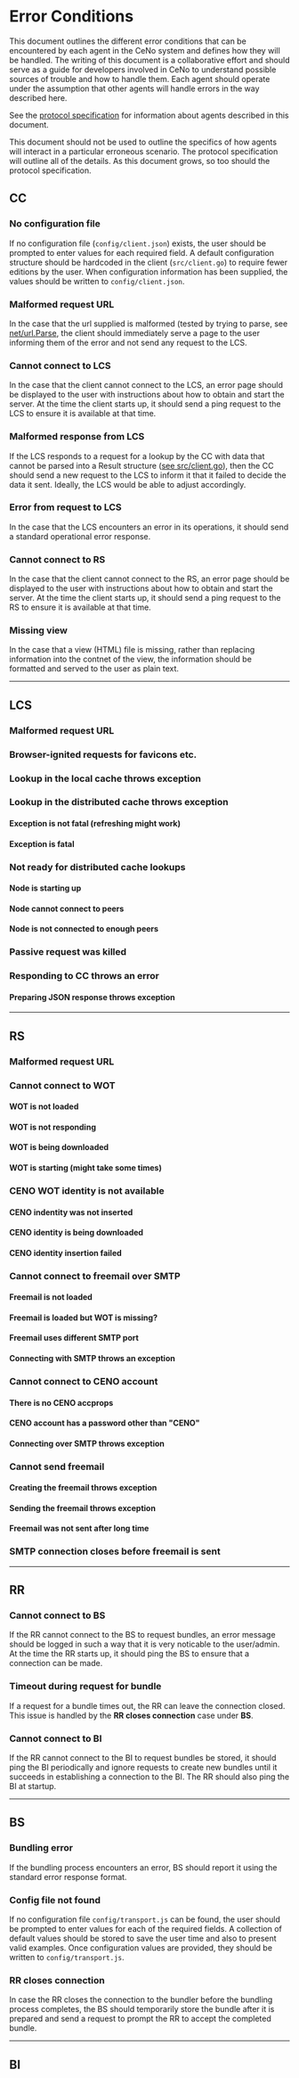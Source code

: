 # Error Conditions

This document outlines the different error conditions that can be encountered by each agent
in the CeNo system and defines how they will be handled.  The writing of this document is a 
collaborative effort and should serve as a guide for developers involved in CeNo to understand
possible sources of trouble and how to handle them.  Each agent should operate under the
assumption that other agents will handle errors in the way described here.

See the [protocol specification](https://github.com/equalitie/ceno/blob/master/ceno-node/doc/CeNoProtocol.md)
for information about agents described in this document.

This document should not be used to outline the specifics of how agents will interact in a
particular erroneous scenario.  The protocol specification will outline all of the details.  As this
document grows, so too should the protocol specification.

## CC

### No configuration file

If no configuration file (`config/client.json`) exists, the user should be prompted to enter
values for each required field.  A default configuration structure should be hardcoded in the
client (`src/client.go`) to require fewer editions by the user.  When configuration information
has been supplied, the values should be written to `config/client.json`.

### Malformed request URL

In the case that the url supplied is malformed (tested by trying to parse, see
[net/url.Parse](https://golang.org/pkg/net/url/#Parse),
the client should immediately serve a page to the user informing them of the error and not
send any request to the LCS.

### Cannot connect to LCS

In the case that the client cannot connect to the LCS, an error page should be displayed to the
user with instructions about how to obtain and start the server.  At the time the client starts up,
it should send a ping request to the LCS to ensure it is available at that time.

### Malformed response from LCS

If the LCS responds to a request for a lookup by the CC with data that cannot be parsed into
a Result structure
([see src/client.go](https://github.com/equalitie/ceno/blob/master/ceno-node/src/client.go)),
then the CC should send a new request to the LCS to inform it that it failed to decide the data
it sent.  Ideally, the LCS would be able to adjust accordingly.


### Error from request to LCS

In the case that the LCS encounters an error in its operations, it should send a standard 
operational error response.

### Cannot connect to RS

In the case that the client cannot connect to the RS, an error page should be displayed to the
user with instructions about how to obtain and start the server.  At the time the client starts up,
it should send a ping request to the RS to ensure it is available at that time.

### Missing view

In the case that a view (HTML) file is missing, rather than replacing information into the contnet
of the view, the information should be formatted and served to the user as plain text.

-----

## LCS

### Malformed request URL

### Browser-ignited requests for favicons etc.

### Lookup in the local cache throws exception

### Lookup in the distributed cache throws exception
#### Exception is not fatal (refreshing might work)
#### Exception is fatal

### Not ready for distributed cache lookups
#### Node is starting up
#### Node cannot connect to peers
#### Node is not connected to enough peers

### Passive request was killed

### Responding to CC throws an error
#### Preparing JSON response throws exception

-----

## RS

### Malformed request URL

### Cannot connect to WOT
#### WOT is not loaded
#### WOT is not responding
#### WOT is being downloaded
#### WOT is starting (might take some times)

### CENO WOT identity is not available
#### CENO indentity was not inserted
#### CENO identity is being downloaded
#### CENO identity insertion failed

### Cannot connect to freemail over SMTP
#### Freemail is not loaded
#### Freemail is loaded but WOT is missing?
#### Freemail uses different SMTP port
#### Connecting with SMTP throws an exception

### Cannot connect to CENO account
#### There is no CENO accprops
#### CENO account has a password other than "CENO"
#### Connecting over SMTP throws exception

### Cannot send freemail
#### Creating the freemail throws exception
#### Sending the freemail throws exception
#### Freemail was not sent after long time

### SMTP connection closes before freemail is sent

-----

## RR

### Cannot connect to BS

If the RR cannot connect to the BS to request bundles, an error message should be
logged in such a way that it is very noticable to the user/admin.  At the time the RR
starts up, it should ping the BS to ensure that a connection can be made.

### Timeout during request for bundle

If a request for a bundle times out, the RR can leave the connection closed. This issue
is handled by the **RR closes connection** case under **BS**.

### Cannot connect to BI

If the RR cannot connect to the BI to request bundles be stored, it should ping the BI
periodically and ignore requests to create new bundles until it succeeds in establishing
a connection to the BI.  The RR should also ping the BI at startup.

-----

## BS

### Bundling error

If the bundling process encounters an error, BS should report it using the
standard error response format.

### Config file not found

If no configuration file `config/transport.js` can be found, the user should be prompted to
enter values for each of the required fields.  A collection of default values should be stored
to save the user time and also to present valid examples.  Once configuration values are
provided, they should be written to `config/transport.js`.

### RR closes connection

In case the RR closes the connection to the bundler before the bundling process completes,
the BS should temporarily store the bundle after it is prepared and send a request to prompt
the RR to accept the completed bundle.

-----

## BI
